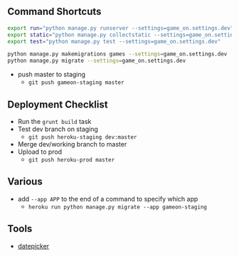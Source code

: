 ## Command Shortcuts

```sh
export run="python manage.py runserver --settings=game_on.settings.dev"
export static="python manage.py collectstatic --settings=game_on.settings.dev"
export test="python manage.py test --settings=game_on.settings.dev"

python manage.py makemigrations games --settings=game_on.settings.dev
python manage.py migrate --settings=game_on.settings.dev
```

- push master to staging
  - `git push gameon-staging master`

## Deployment Checklist

- Run the `grunt build` task
- Test dev branch on staging
  - `git push heroku-staging dev:master`
- Merge dev/working branch to master
- Upload to prod
  - `git push heroku-prod master`

## Various

- add `--app APP` to the end of a command to specify which app
  - `heroku run python manage.py migrate --app gameon-staging`

## Tools

- [datepicker](https://github.com/eternicode/bootstrap-datepicker)
